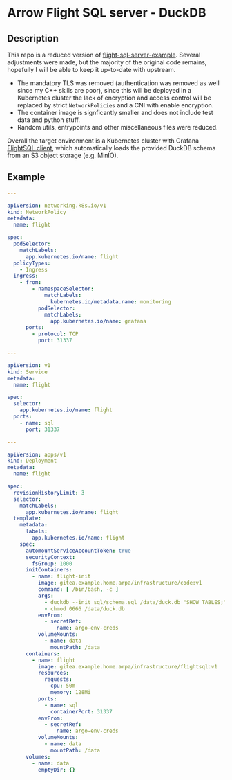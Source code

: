 # Arrow Flight SQL server - DuckDB

## Description

This repo is a reduced version of [flight-sql-server-example](https://github.com/voltrondata/flight-sql-server-example). Several adjustments were made, but the majority of the original code remains, hopefully I will be able to keep it up-to-date with upstream.

- The mandatory TLS was removed (authentication was removed as well since my C++ skills are poor), since this will be deployed in a Kubernetes cluster the lack of encryption and access control will be replaced by strict `NetworkPolicies` and a CNI with enable encryption.
- The container image is signficantly smaller and does not include test data and python stuff.
- Random utils, entrypoints and other miscellaneous files were reduced.

Overall the target environment is a Kubernetes cluster with Grafana [FlightSQL client](https://grafana.com/grafana/plugins/influxdata-flightsql-datasource/), which automatically loads the provided DuckDB schema from an S3 object storage (e.g. MinIO).

## Example

```yaml
---

apiVersion: networking.k8s.io/v1
kind: NetworkPolicy
metadata:
  name: flight

spec:
  podSelector:
    matchLabels:
      app.kubernetes.io/name: flight
  policyTypes:
    - Ingress
  ingress:
    - from:
        - namespaceSelector:
            matchLabels:
              kubernetes.io/metadata.name: monitoring
          podSelector:
            matchLabels:
              app.kubernetes.io/name: grafana
      ports:
        - protocol: TCP
          port: 31337

---

apiVersion: v1
kind: Service
metadata:
  name: flight

spec:
  selector:
    app.kubernetes.io/name: flight
  ports:
    - name: sql
      port: 31337

--- 

apiVersion: apps/v1
kind: Deployment
metadata:
  name: flight

spec:
  revisionHistoryLimit: 3
  selector:
    matchLabels:
      app.kubernetes.io/name: flight
  template:
    metadata:
      labels:
        app.kubernetes.io/name: flight
    spec:
      automountServiceAccountToken: true
      securityContext:
        fsGroup: 1000
      initContainers:
        - name: flight-init
          image: gitea.example.home.arpa/infrastructure/code:v1
          command: [ /bin/bash, -c ]
          args:
            - duckdb --init sql/schema.sql /data/duck.db "SHOW TABLES;";
            - chmod 0666 /data/duck.db
          envFrom:
            - secretRef:
                name: argo-env-creds
          volumeMounts:
            - name: data
              mountPath: /data
      containers:
        - name: flight
          image: gitea.example.home.arpa/infrastructure/flightsql:v1
          resources:
            requests:
              cpu: 50m
              memory: 128Mi
          ports:
            - name: sql
              containerPort: 31337
          envFrom:
            - secretRef:
                name: argo-env-creds
          volumeMounts:
            - name: data
              mountPath: /data
      volumes:
        - name: data
          emptyDir: {}
```
